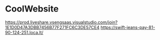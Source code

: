 # CoolWebsite
https://prod.liveshare.vsengsaas.visualstudio.com/join?1E1D0D47A3DBB7456B77F271FC6C3DE57CE4
https://swift-jeans-pay-81-90-124-251.loca.lt/
